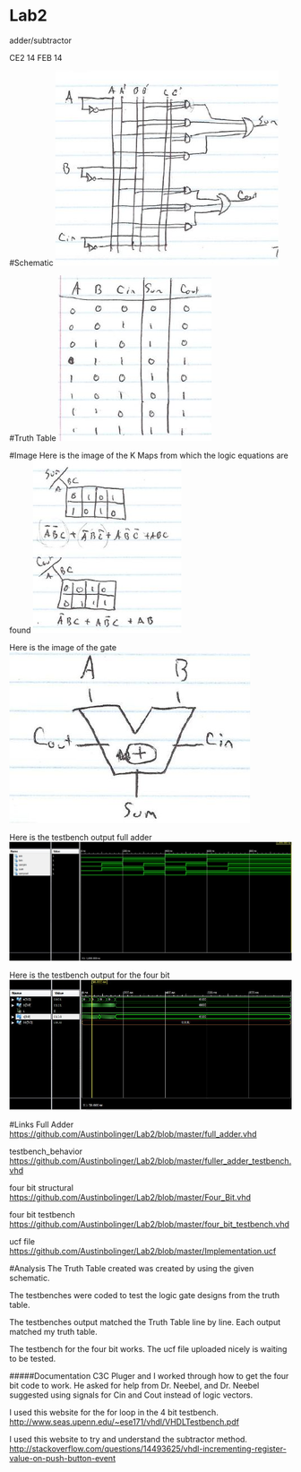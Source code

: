 Lab2
====

adder/subtractor

CE2 14 FEB 14


#Schematic
![schematic](https://github.com/Austinbolinger/Lab2/blob/master/schematic2.JPG?raw=true "Schematic") 


#Truth Table 
![alt text](https://github.com/Austinbolinger/Lab2/blob/master/truthtable2.JPG?raw=true "Truth Table")
 

#Image
Here is the image of the K Maps from which the logic equations are found
![alt text](https://github.com/Austinbolinger/Lab2/blob/master/equation2.JPG?raw=true "equation") 

Here is the image of the gate
![alt text](https://github.com/Austinbolinger/Lab2/blob/master/adder.JPG?raw=true "gate") 

Here is the testbench output full adder
![alt text](https://github.com/Austinbolinger/Lab2/blob/master/fullAdderTestbench.JPG?raw=true "testbench") 

Here is the testbench output for the four bit
![alt text](https://github.com/Austinbolinger/Lab2/blob/master/testbench4bit.JPG?raw=true "testbench")

#Links
Full Adder
https://github.com/Austinbolinger/Lab2/blob/master/full_adder.vhd

testbench_behavior
https://github.com/Austinbolinger/Lab2/blob/master/fuller_adder_testbench.vhd

four bit structural
https://github.com/Austinbolinger/Lab2/blob/master/Four_Bit.vhd

four bit testbench
https://github.com/Austinbolinger/Lab2/blob/master/four_bit_testbench.vhd

ucf file
https://github.com/Austinbolinger/Lab2/blob/master/Implementation.ucf


#Analysis
The Truth Table created was created by using the given schematic.

The testbenches were coded to test the logic gate designs from the truth table.

The testbenches output matched the Truth Table line by line. Each output matched my truth table.

The testbench for the four bit works. The ucf file uploaded nicely is waiting to be tested.

#####Documentation
C3C Pluger and I worked through how to get the four bit code to work. He asked for help from Dr. Neebel, and Dr. Neebel suggested using signals for Cin and Cout instead of logic vectors.

I used this website for the for loop in the 4 bit testbench.
http://www.seas.upenn.edu/~ese171/vhdl/VHDLTestbench.pdf

I used this website to try and understand the subtractor method.
http://stackoverflow.com/questions/14493625/vhdl-incrementing-register-value-on-push-button-event

